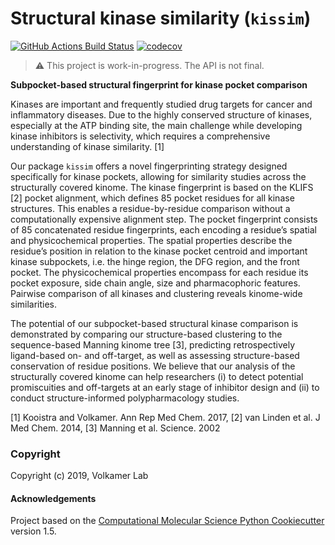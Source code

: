 Structural kinase similarity (`kissim`)
==============================
[//]: # (Badges)
[![GitHub Actions Build Status](https://github.com/volkamerlab/kissim/workflows/CI/badge.svg)](https://github.com/volkamerlab/kissim/actions?query=workflow%3ACI)
[![codecov](https://codecov.io/gh/volkamerlab/kissim/branch/master/graph/badge.svg)](https://codecov.io/gh/volkamerlab/kissim/branch/master)

> ⚠ This project is work-in-progress. The API is not final.

**Subpocket-based structural fingerprint for kinase pocket comparison**

Kinases are important and frequently studied drug targets for cancer and inflammatory diseases. 
Due to the highly conserved structure of kinases, especially at the ATP binding site, 
the main challenge while developing kinase inhibitors is selectivity, 
which requires a comprehensive understanding of kinase similarity. [1]  

Our package `kissim` offers a novel fingerprinting strategy designed specifically for kinase pockets, 
allowing for similarity studies across the structurally covered kinome. 
The kinase fingerprint is based on the KLIFS [2] pocket alignment, 
which defines 85 pocket residues for all kinase structures. 
This enables a residue-by-residue comparison without a computationally expensive alignment step. 
The pocket fingerprint consists of 85 concatenated residue fingerprints, 
each encoding a residue’s spatial and physicochemical properties. 
The spatial properties describe the residue’s position in relation to the kinase pocket centroid and 
important kinase subpockets, i.e. the hinge region, the DFG region, and the front pocket. 
The physicochemical properties encompass for each residue its pocket exposure, side chain angle, 
size and pharmacophoric features. 
Pairwise comparison of all kinases and clustering reveals kinome-wide similarities.

The potential of our subpocket-based structural kinase comparison is demonstrated by 
comparing our structure-based clustering to the sequence-based Manning kinome tree [3], 
predicting retrospectively ligand-based on- and off-target, 
as well as assessing structure-based conservation of residue positions. 
We believe that our analysis of the structurally covered kinome can help researchers 
(i) to detect potential promiscuities and off-targets at an early stage of inhibitor design and 
(ii) to conduct structure-informed polypharmacology studies.

[1] Kooistra and Volkamer. Ann Rep Med Chem. 2017, [2] van Linden et al. J Med Chem. 2014, [3] Manning et al. Science. 2002



### Copyright

Copyright (c) 2019, Volkamer Lab


#### Acknowledgements
 
Project based on the 
[Computational Molecular Science Python Cookiecutter](https://github.com/molssi/cookiecutter-cms) version 1.5.
